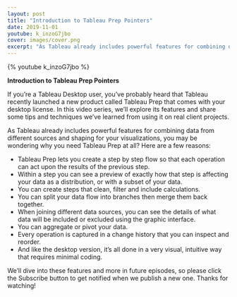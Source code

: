 ```yaml
---
layout: post
title: "Introduction to Tableau Prep Pointers"
date: 2019-11-01
youtube: k_inzoG7jbo
cover: images/cover.png
excerpt: "As Tableau already includes powerful features for combining data from different sources and shaping for your visualizations, you may be wondering why you need Tableau Prep at all?"
---
```


{% youtube k_inzoG7jbo %}

**Introduction to Tableau Prep Pointers**

If you’re a Tableau Desktop user, you’ve probably heard that Tableau recently launched a new product called Tableau Prep that comes with your desktop license. In this video series, we’ll explore its features and share some tips and techniques we’ve learned from using it on real client projects.

As Tableau already includes powerful features for combining data from different sources and shaping for your visualizations, you may be wondering why you need Tableau Prep at all? Here are a few reasons:

- Tableau Prep lets you create a step by step flow so that each operation can act upon the results of the previous step. 
- Within a step you can see a preview of exactly how that step is affecting your data as a distribution, or with a subset of your data.
- You can create steps that clean, filter and include calculations.
- You can split your data flow into branches then merge them back together. 
- When joining different data sources, you can see the details of what data will be included or excluded using the graphic interface. 
- You can aggregate or pivot your data.
- Every operation is captured in a change history that you can inspect and reorder.
- And like the desktop version, it’s all done in a very visual, intuitive way that requires minimal coding.
  
We’ll dive into these features and more in future episodes, so please click the Subscribe button to get notified when we publish a new one. Thanks for watching!

